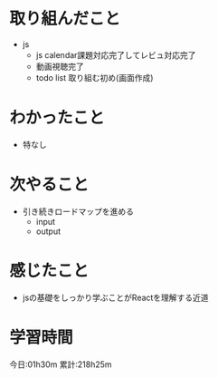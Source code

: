 # 取り組んだこと
  - js
    - js calendar課題対応完了してレビュ対応完了
    - 動画視聴完了
    - todo list 取り組む初め(画面作成)


# わかったこと
  - 特なし

# 次やること
  - 引き続きロードマップを進める
    - input
    - output

# 感じたこと
  - jsの基礎をしっかり学ぶことがReactを理解する近道

# 学習時間
今日:01h30m
累計:218h25m
